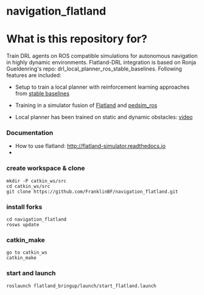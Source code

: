 # navigation_flatland

# What is this repository for?
Train DRL agents on ROS compatible simulations for autonomous navigation in highly dynamic environments. Flatland-DRL integration is based on Ronja Gueldenring's repo: drl_local_planner_ros_stable_baselines. Following features are included:

* Setup to train a local planner with reinforcement learning approaches from [stable baselines](https://github.com/hill-a/stable-baselines)

* Training in a simulator fusion of [Flatland](https://github.com/avidbots/flatland) and [pedsim_ros](https://github.com/srl-freiburg/pedsim_ros)

* Local planner has been trained on static and dynamic obstacles: [video](https://www.youtube.com/watch?v=nHvpO0hVnAg)

### Documentation ###
* How to use flatland: http://flatland-simulator.readthedocs.io
* 
### create workspace & clone

````
mkdir -P catkin_ws/src
cd catkin_ws/src
git clone https://github.com/FranklinBF/navigation_flatland.git
````

### install forks
````
cd navigation_flatland
rosws update
````

### catkin_make
````
go to catkin_ws
catkin_make
````

### start and launch
````
roslaunch flatland_bringup/launch/start_flatland.launch 
````